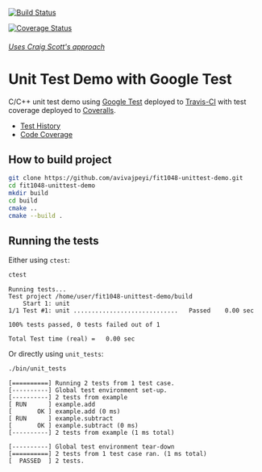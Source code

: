 [![Build Status](https://travis-ci.org/avivajpeyi/fit1048-unittest-demo.svg?branch=master)](https://travis-ci.org/avivajpeyi/fit1048-unittest-demo/builds)

[![Coverage Status](https://coveralls.io/repos/github/avivajpeyi/FIT1048-unittest-demo/badge.svg?branch=master)](https://coveralls.io/github/avivajpeyi/FIT1048-unittest-demo?branch=master)

###### [Uses Craig Scott's approach](https://crascit.com/2015/07/25/cmake-gtest/)
# Unit Test Demo with Google Test

C/C++ unit test demo using [Google Test] deployed to
[Travis-CI] with test coverage deployed to [Coveralls].
- [Test History]
- [Code Coverage]




## How to build project

```bash
git clone https://github.com/avivajpeyi/fit1048-unittest-demo.git
cd fit1048-unittest-demo
mkdir build
cd build
cmake ..
cmake --build .
```


## Running the tests

Either using `ctest`:
```bash
ctest
```

```
Running tests...
Test project /home/user/fit1048-unittest-demo/build
    Start 1: unit
1/1 Test #1: unit .............................   Passed    0.00 sec

100% tests passed, 0 tests failed out of 1

Total Test time (real) =   0.00 sec
```

Or directly using `unit_tests`:
```bash
./bin/unit_tests
```

```
[==========] Running 2 tests from 1 test case.
[----------] Global test environment set-up.
[----------] 2 tests from example
[ RUN      ] example.add
[       OK ] example.add (0 ms)
[ RUN      ] example.subtract
[       OK ] example.subtract (0 ms)
[----------] 2 tests from example (1 ms total)

[----------] Global test environment tear-down
[==========] 2 tests from 1 test case ran. (1 ms total)
[  PASSED  ] 2 tests.

```

[Google Test]: https://code.google.com/p/googletest
[Travis-CI]: https://travis-ci.org/avivajpeyi/fit1048-unittest-demo/builds
[Coveralls]: https://coveralls.io
[Code Coverage]:https://coveralls.io/r/avivajpeyi/fit1048-unittest-demo
[Test History]: https://travis-ci.org/avivajpeyi/fit1048-unittest-demo/builds


